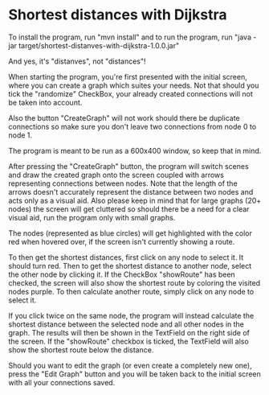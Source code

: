 # Shortest distances with Dijkstra


To install the program, run "mvn install" and to run the program, run "java -jar target/shortest-distanves-with-dijkstra-1.0.0.jar"

And yes, it's "distanves", not "distances"!

When starting the program, you're first presented with the initial screen, where you can create a graph which suites your needs.
Not that should you tick the "randomize" CheckBox, your already created connections will not be taken into account.

Also the button "CreateGraph" will not work should there be duplicate connections so make sure you don't leave two connections from node 0 to node 1.

The program is meant to be run as a 600x400 window, so keep that in mind.

After pressing the "CreateGraph" button, the program will switch scenes and draw the created graph onto the screen coupled with arrows representing connections between nodes. Note that the length of the arrows doesn't accurately represent the distance between two nodes and acts only as a visual aid. Also please keep in mind that for large graphs (20+ nodes) the screen will get cluttered so should there be a need for a clear visual aid, run the program only with small graphs.

The nodes (represented as blue circles) will get highlighted with the color red when hovered over, if the screen isn't currently showing a route.

To then get the shortest distances, first click on any node to select it. It should turn red. Then to get the shortest distance to another node, select the other node by clicking it. If the CheckBox "showRoute" has been checked, the screen will also show the shortest route by coloring the visited nodes purple. To then calculate another route, simply click on any node to select it.

If you click twice on the same node, the program will instead calculate the shortest distance between the selected node and all other nodes in the graph. The results will then be shown in the TextField on the right side of the screen. If the "showRoute" checkbox is ticked, the TextField will also show the shortest route below the distance.

Should you want to edit the graph (or even create a completely new one), press the "Edit Graph" button and you will be taken back to the initial screen with all your connections saved.
